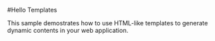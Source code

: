 #Hello Templates

This sample demostrates how to use HTML-like templates to generate dynamic contents in your web application.
